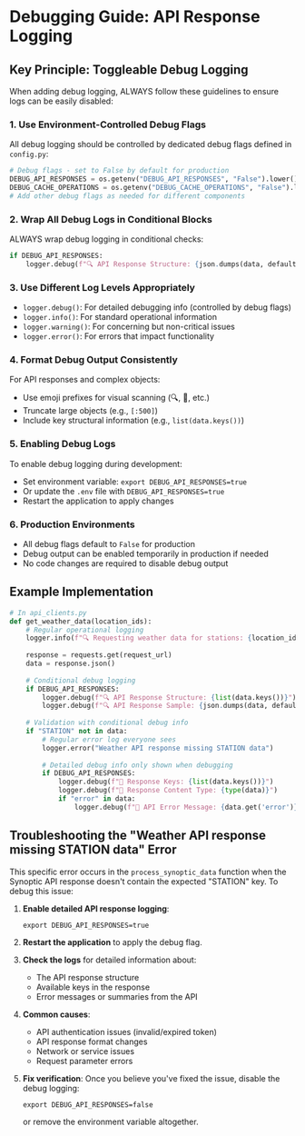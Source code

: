 # Debugging Guide: API Response Logging

## Key Principle: Toggleable Debug Logging

When adding debug logging, ALWAYS follow these guidelines to ensure logs can be easily disabled:

### 1. Use Environment-Controlled Debug Flags

All debug logging should be controlled by dedicated debug flags defined in `config.py`:

```python
# Debug flags - set to False by default for production
DEBUG_API_RESPONSES = os.getenv("DEBUG_API_RESPONSES", "False").lower() == "true"
DEBUG_CACHE_OPERATIONS = os.getenv("DEBUG_CACHE_OPERATIONS", "False").lower() == "true"
# Add other debug flags as needed for different components
```

### 2. Wrap All Debug Logs in Conditional Blocks

ALWAYS wrap debug logging in conditional checks:

```python
if DEBUG_API_RESPONSES:
    logger.debug(f"🔍 API Response Structure: {json.dumps(data, default=str)[:500]}...")
```

### 3. Use Different Log Levels Appropriately

- `logger.debug()`: For detailed debugging info (controlled by debug flags)
- `logger.info()`: For standard operational information
- `logger.warning()`: For concerning but non-critical issues
- `logger.error()`: For errors that impact functionality

### 4. Format Debug Output Consistently

For API responses and complex objects:
- Use emoji prefixes for visual scanning (🔍, 🚨, etc.)
- Truncate large objects (e.g., `[:500]`)
- Include key structural information (e.g., `list(data.keys())`)

### 5. Enabling Debug Logs

To enable debug logging during development:
- Set environment variable: `export DEBUG_API_RESPONSES=true`
- Or update the `.env` file with `DEBUG_API_RESPONSES=true`
- Restart the application to apply changes

### 6. Production Environments

- All debug flags default to `False` for production
- Debug output can be enabled temporarily in production if needed
- No code changes are required to disable debug output

## Example Implementation

```python
# In api_clients.py
def get_weather_data(location_ids):
    # Regular operational logging
    logger.info(f"🔍 Requesting weather data for stations: {location_ids}")
    
    response = requests.get(request_url)
    data = response.json()
    
    # Conditional debug logging
    if DEBUG_API_RESPONSES:
        logger.debug(f"🔍 API Response Structure: {list(data.keys())}")
        logger.debug(f"🔍 API Response Sample: {json.dumps(data, default=str)[:500]}...")
    
    # Validation with conditional debug info
    if "STATION" not in data:
        # Regular error log everyone sees
        logger.error("Weather API response missing STATION data")
        
        # Detailed debug info only shown when debugging
        if DEBUG_API_RESPONSES:
            logger.debug(f"🚨 Response Keys: {list(data.keys())}")
            logger.debug(f"🚨 Response Content Type: {type(data)}")
            if "error" in data:
                logger.debug(f"🚨 API Error Message: {data.get('error')}")
```

## Troubleshooting the "Weather API response missing STATION data" Error

This specific error occurs in the `process_synoptic_data` function when the Synoptic API response doesn't contain the expected "STATION" key. To debug this issue:

1. **Enable detailed API response logging**:
   ```
   export DEBUG_API_RESPONSES=true
   ```

2. **Restart the application** to apply the debug flag.

3. **Check the logs** for detailed information about:
   - The API response structure
   - Available keys in the response
   - Error messages or summaries from the API

4. **Common causes**:
   - API authentication issues (invalid/expired token)
   - API response format changes
   - Network or service issues
   - Request parameter errors

5. **Fix verification**:
   Once you believe you've fixed the issue, disable the debug logging:
   ```
   export DEBUG_API_RESPONSES=false
   ```
   or remove the environment variable altogether.
